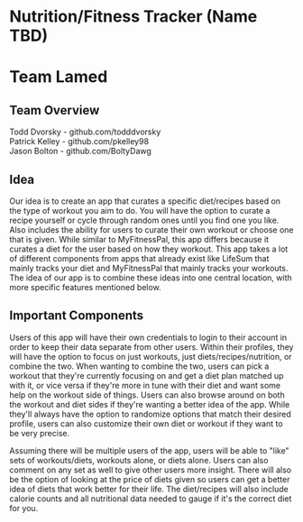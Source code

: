 # Nutrition/Fitness Tracker (Name TBD)

# Team Lamed

## Team Overview
Todd Dvorsky - github.com/todddvorsky  
Patrick Kelley - github.com/pkelley98  
Jason Bolton - github.com/BoltyDawg  

## Idea
Our idea is to create an app that curates a specific diet/recipes based on the type of workout you aim to do. You will have the option to curate a recipe yourself or cycle through random ones until you find one you like. Also includes the ability for users to curate their own workout or choose one that is given. While similar to MyFitnessPal, this app differs because it curates a diet for the user based on how they workout. This app takes a lot of different components from apps that already exist like LifeSum that mainly tracks your diet and MyFitnessPal that mainly tracks your workouts. The idea of our app is to combine these ideas into one central location, with more specific features mentioned below.

## Important Components
Users of this app will have their own credentials to login to their account in order to keep their data separate from other users. Within their
profiles, they will have the option to focus on just workouts, just diets/recipes/nutrition, or combine the two. When wanting to combine the two, users can pick a workout that they're currently focusing on and get a diet plan matched up with it, or vice versa if they're more in tune with their diet and want some help on the workout side of things. Users can also browse around on both the workout and diet sides if they're wanting a better idea of the app. While they'll always have the option to randomize options that match their desired profile, users can also customize their own diet or workout if they want to be very precise.

Assuming there will be multiple users of the app, users will be able to "like" sets of workouts/diets, workouts alone, or diets alone. Users can also comment on any set as well to give other users more insight. There will also be the option of looking at the price of diets given so users can get a better idea of diets that work better for their life. The diet/recipes will also include calorie counts and all nutritional data needed to gauge if it's the correct diet for you.



